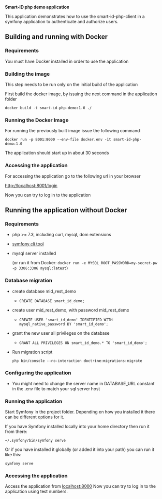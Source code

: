 **Smart-ID php demo application**

This application demonstrates how to use the smart-id-php-client in a symfony application to authenticate and authorize users.

## Building and running with Docker

### Requirements

You must have Docker installed in order to use the application

### Building the image

This step needs to be run only on the initial build of the application

First build the docker image, by issuing the next command in the application folder

`docker build -t smart-id-php-demo:1.0 ./`

### Running the Docker Image

For running the previously built image issue the following command

`docker run -p 8001:8000 --env-file docker.env -it smart-id-php-demo:1.0`

The application should start up in about 30 seconds

### Accessing the application

For accessing the application go to the following url in your browser

[http://localhost:8001/login](http://localhost:8001/login)

Now you can try to log in to the application

## Running the application without Docker

### Requirements

- php >= 7.3, including curl, mysql, dom extensions
- [symfony cli tool](https://symfony.com/download)
- mysql server installed

    (or run it from Docker: `docker run -e MYSQL_ROOT_PASSWORD=my-secret-pw -p 3306:3306 mysql:latest`)

### Database migration
- create database mid_rest_demo
    - `CREATE DATABASE smart_id_demo;`
- create user mid_rest_demo, with password mid_rest_demo
    - `CREATE USER 'smart_id_demo' IDENTIFIED WITH mysql_native_password BY 'smart_id_demo';`
- grant the new user all privileges on the database
    - `GRANT ALL PRIVILEGES ON smart_id_demo.* TO 'smart_id_demo';`
- Run migration script

    `php bin/console --no-interaction doctrine:migrations:migrate`

### Configuring the application

- You might need to change the server name in DATABASE_URL constant in the .env file to match your sql server host

### Running the application
Start Symfony in the project folder.
Depending on how you installed it there can be different options for it.

If you have Symfony installed locally into your home directory then run it from there:

`~/.symfony/bin/symfony serve`

Or if you have installed it globally (or added it into your path) you can run it like this:

`symfony serve` 


### Accessing the application

Access the application from [localhost:8000](http://localhost:8000)
Now you can try to log in to the application using test numbers.